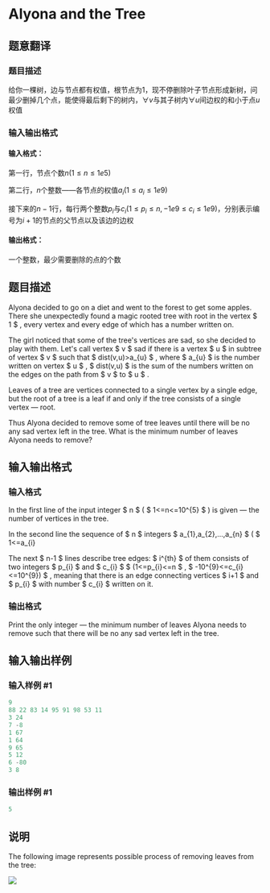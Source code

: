 # Alyona and the Tree

## 题意翻译

### 题目描述

给你一棵树，边与节点都有权值，根节点为1，现不停删除叶子节点形成新树，问最少删掉几个点，能使得最后剩下的树内，$\forall v$与其子树内$\forall u$间边权的和小于点$u$权值

### 输入输出格式

#### 输入格式：

第一行，节点个数$n(1 \leq n \leq 1e5)$

第二行，$n$个整数——各节点的权值$a_i(1\leq a_i \leq 1e9)$

接下来的$n-1$行，每行两个整数$p_i$与$c_i(1 \leq p_i \leq n,-1e9 \leq c_i \leq 1e9)$，分别表示编号为$i+1$的节点的父节点以及该边的边权

#### 输出格式：

一个整数，最少需要删除的点的个数

## 题目描述

Alyona decided to go on a diet and went to the forest to get some apples. There she unexpectedly found a magic rooted tree with root in the vertex $ 1 $ , every vertex and every edge of which has a number written on.

The girl noticed that some of the tree's vertices are sad, so she decided to play with them. Let's call vertex $ v $ sad if there is a vertex $ u $ in subtree of vertex $ v $ such that $ dist(v,u)&gt;a_{u} $ , where $ a_{u} $ is the number written on vertex $ u $ , $ dist(v,u) $ is the sum of the numbers written on the edges on the path from $ v $ to $ u $ .

Leaves of a tree are vertices connected to a single vertex by a single edge, but the root of a tree is a leaf if and only if the tree consists of a single vertex — root.

Thus Alyona decided to remove some of tree leaves until there will be no any sad vertex left in the tree. What is the minimum number of leaves Alyona needs to remove?

## 输入输出格式

### 输入格式

In the first line of the input integer $ n $ ( $ 1<=n<=10^{5} $ ) is given — the number of vertices in the tree.

In the second line the sequence of $ n $ integers $ a_{1},a_{2},...,a_{n} $ ( $ 1<=a_{i}

The next $ n-1 $ lines describe tree edges: $ i^{th} $ of them consists of two integers $ p_{i} $ and $ c_{i} $ $ (1<=p_{i}<=n $ , $ -10^{9}<=c_{i}<=10^{9}) $ , meaning that there is an edge connecting vertices $ i+1 $ and $ p_{i} $ with number $ c_{i} $ written on it.

### 输出格式

Print the only integer — the minimum number of leaves Alyona needs to remove such that there will be no any sad vertex left in the tree.

## 输入输出样例

### 输入样例 #1

```cpp
9
88 22 83 14 95 91 98 53 11
3 24
7 -8
1 67
1 64
9 65
5 12
6 -80
3 8

```
### 输出样例 #1

```cpp
5

```
## 说明

The following image represents possible process of removing leaves from the tree:

![](https://cdn.luogu.com.cn/upload/vjudge_pic/CF682C/71bf464758e69c5f488c34cfc634dfb53c08c82d.png)

